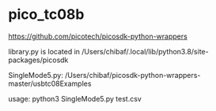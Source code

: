 # pico_tc08b

https://github.com/picotech/picosdk-python-wrappers


library.py is located in /Users/chibaf/.local/lib/python3.8/site-packages/picosdk

SingleMode5.py: /Users/chibaf/picosdk-python-wrappers-master/usbtc08Examples


usage:  python3 SingleMode5.py test.csv
